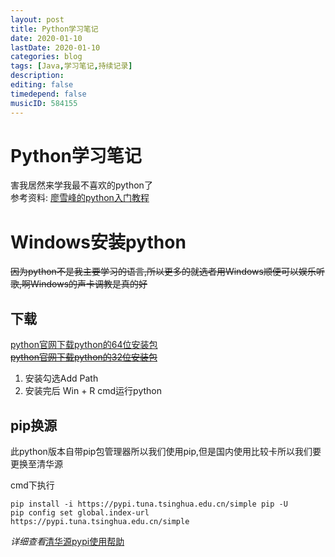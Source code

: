 ```yaml
---
layout: post
title: Python学习笔记
date: 2020-01-10
lastDate: 2020-01-10
categories: blog
tags: [Java,学习笔记,持续记录]
description:
editing: false
timedepend: false
musicID: 584155
---
```


# Python学习笔记
害我居然来学我最不喜欢的python了   
参考资料: [廖雪峰的python入门教程](https://www.liaoxuefeng.com/wiki/1016959663602400)  
# Windows安装python
~~因为python不是我主要学习的语言,所以更多的就选者用Windows顺便可以娱乐听歌,啊Windows的声卡调教是真的好~~  
## 下载
[python官网下载python的64位安装包](https://www.python.org/ftp/python/3.8.0/python-3.8.0-amd64.exe)  
~~[python官网下载python的32位安装包](https://www.python.org/ftp/python/3.8.0/python-3.8.0.exe)~~  
1. 安装勾选Add Path  
1. 安装完后 Win + R cmd运行python
## pip换源  
此python版本自带pip包管理器所以我们使用pip,但是国内使用比较卡所以我们要更换至清华源  

cmd下执行
```
pip install -i https://pypi.tuna.tsinghua.edu.cn/simple pip -U
pip config set global.index-url https://pypi.tuna.tsinghua.edu.cn/simple
```  
*详细查看*[清华源pypi使用帮助](https://mirror.tuna.tsinghua.edu.cn/help/pypi/)